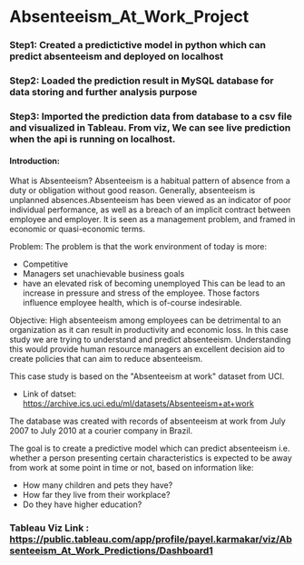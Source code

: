 # Absenteeism_At_Work_Project

### Step1: Created a predictictive model in python which can predict absenteeism and deployed on localhost
### Step2: Loaded the prediction result in MySQL database for data storing and further analysis purpose
### Step3: Imported the prediction data from database to a csv file and visualized in Tableau. From viz, We can see live prediction when the api is running on localhost. 

#### Introduction:
What is Absenteeism?
Absenteeism is a habitual pattern of absence from a duty or obligation without good reason. Generally, absenteeism is unplanned absences.Absenteeism has been viewed as an indicator of poor individual performance, as well as a breach of an implicit contract between employee and employer. It is seen as a management problem, and framed in economic or quasi-economic terms.

Problem:
The problem is that the work environment of today is more:
* Competitive
* Managers set unachievable business goals 
* have an elevated risk of becoming unemployed
This can be lead to an increase in pressure and stress of the employee. Those factors influence employee health, which is of-course indesirable.

Objective: High absenteeism among employees can be detrimental to an organization as it can result in productivity and economic loss. In this case study we are trying to understand and predict absenteeism. Understanding this would provide human resource managers an excellent decision aid to create policies that can aim to reduce absenteeism.

This case study is based on the "Absenteeism at work" dataset from UCI.
* Link of datset: https://archive.ics.uci.edu/ml/datasets/Absenteeism+at+work

The database was created with records of absenteeism at work from July 2007 to July 2010 at a courier company in Brazil.

The goal is to create a predictive model which can predict absenteeism i.e. whether a person presenting certain characteristics is expected to be away from work at some point in time or not, based on information like:

* How many children and pets they have?
* How far they live from their workplace? 
* Do they have higher education?
### Tableau Viz Link : https://public.tableau.com/app/profile/payel.karmakar/viz/Absenteeism_At_Work_Predictions/Dashboard1
